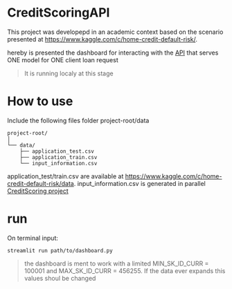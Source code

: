 # CreditScoringAPI

This project was developepd in an academic context based on the scenario presented at https://www.kaggle.com/c/home-credit-default-risk/.

hereby is presented the dashboard for interacting with the [API](https://github.com/nicolascuervo/CreditScoringAPI) that serves ONE model for ONE client loan request

> It is running localy at this stage

# How to use

Include the following files  folder project-root/data
```
project-root/
│
└── data/
    ├── application_test.csv
    ├── application_train.csv
    └── input_information.csv
```
application_test/train.csv are available at https://www.kaggle.com/c/home-credit-default-risk/data.
input_information.csv is generated in parallel [CreditScoring project](https://github.com/nicolascuervo/CreditScoring)
  
# run

On terminal input:
```
streamlit run path/to/dashboard.py
```
> the dashboard is ment to work with a limited MIN_SK_ID_CURR = 100001 and MAX_SK_ID_CURR = 456255. If the data ever expands this values shoul be changed